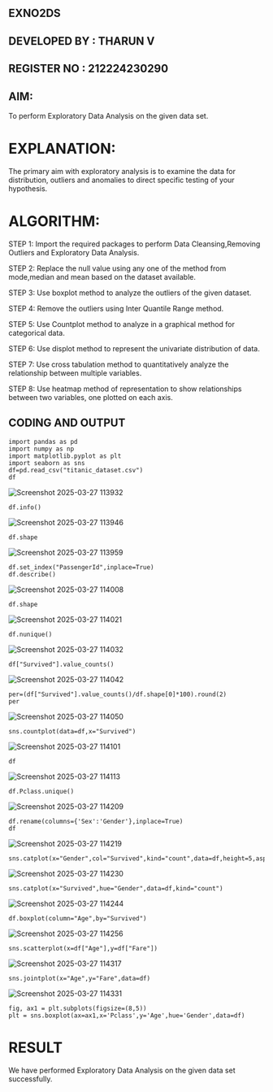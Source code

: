 ## EXNO2DS
## DEVELOPED BY : THARUN V
## REGISTER NO : 212224230290

## AIM:
To perform Exploratory Data Analysis on the given data set.
      
# EXPLANATION:
  The primary aim with exploratory analysis is to examine the data for distribution, outliers and anomalies to direct specific testing of your hypothesis.
  
# ALGORITHM:
STEP 1: Import the required packages to perform Data Cleansing,Removing Outliers and Exploratory Data Analysis.

STEP 2: Replace the null value using any one of the method from mode,median and mean based on the dataset available.

STEP 3: Use boxplot method to analyze the outliers of the given dataset.

STEP 4: Remove the outliers using Inter Quantile Range method.

STEP 5: Use Countplot method to analyze in a graphical method for categorical data.

STEP 6: Use displot method to represent the univariate distribution of data.

STEP 7: Use cross tabulation method to quantitatively analyze the relationship between multiple variables.

STEP 8: Use heatmap method of representation to show relationships between two variables, one plotted on each axis.

## CODING AND OUTPUT
```
import pandas as pd
import numpy as np
import matplotlib.pyplot as plt
import seaborn as sns
df=pd.read_csv("titanic_dataset.csv")
df
```
![Screenshot 2025-03-27 113932](https://github.com/user-attachments/assets/477a8139-ebfa-4c78-8db1-be739a1db35e)
```
df.info()
```
![Screenshot 2025-03-27 113946](https://github.com/user-attachments/assets/dd233468-6920-462f-91c6-932e43473959)
```
df.shape
```
![Screenshot 2025-03-27 113959](https://github.com/user-attachments/assets/00cd2f53-1ca5-4bc2-ba9b-cd21e8a7dcdd)
```
df.set_index("PassengerId",inplace=True)
df.describe()
```
![Screenshot 2025-03-27 114008](https://github.com/user-attachments/assets/3ffab54d-64da-4dd2-ad58-0b1039921df0)
```
df.shape
```
![Screenshot 2025-03-27 114021](https://github.com/user-attachments/assets/c0eee503-4d07-42ff-b3e1-e132a9090d81)
```
df.nunique()
```
![Screenshot 2025-03-27 114032](https://github.com/user-attachments/assets/a1572fd5-6e59-4575-9975-d5497f1db33d)
```
df["Survived"].value_counts()
```
![Screenshot 2025-03-27 114042](https://github.com/user-attachments/assets/2ecc29d6-8682-4c78-9d10-9934d26ac8e4)
```
per=(df["Survived"].value_counts()/df.shape[0]*100).round(2)
per
```
![Screenshot 2025-03-27 114050](https://github.com/user-attachments/assets/5799b83d-1c70-47c0-917e-e8c37757877b)
```
sns.countplot(data=df,x="Survived")
```
![Screenshot 2025-03-27 114101](https://github.com/user-attachments/assets/884e4886-96df-4df6-b86d-2770f75e09ec)
```
df
```
![Screenshot 2025-03-27 114113](https://github.com/user-attachments/assets/32360ce0-edd1-484b-947b-a9e2a1c71b48)
```
df.Pclass.unique()
```
![Screenshot 2025-03-27 114209](https://github.com/user-attachments/assets/a732524c-1e67-456f-bdf4-39a318ef5f52)
```
df.rename(columns={'Sex':'Gender'},inplace=True)
df
```
![Screenshot 2025-03-27 114219](https://github.com/user-attachments/assets/db14dd55-62e9-4e1f-b5b8-65d23a1d2fe9)
```
sns.catplot(x="Gender",col="Survived",kind="count",data=df,height=5,aspect=.7)
```
![Screenshot 2025-03-27 114230](https://github.com/user-attachments/assets/287b9fca-533c-4379-90ed-39068a9ba7e5)
```
sns.catplot(x="Survived",hue="Gender",data=df,kind="count")
```
![Screenshot 2025-03-27 114244](https://github.com/user-attachments/assets/607475e0-5120-45c7-b9ee-773655c18ddf)
```
df.boxplot(column="Age",by="Survived")
```
![Screenshot 2025-03-27 114256](https://github.com/user-attachments/assets/4de2d0c3-8a4e-4ad9-8ad9-09a4ee900e50)
```
sns.scatterplot(x=df["Age"],y=df["Fare"])
```
![Screenshot 2025-03-27 114317](https://github.com/user-attachments/assets/7c4346b7-0604-48a2-a9c2-9dd54ac2f66f)
```
sns.jointplot(x="Age",y="Fare",data=df)
```
![Screenshot 2025-03-27 114331](https://github.com/user-attachments/assets/ed17707e-8631-43be-99c3-b33532a33cd5)
```
fig, ax1 = plt.subplots(figsize=(8,5))
plt = sns.boxplot(ax=ax1,x='Pclass',y='Age',hue='Gender',data=df)
```
















# RESULT
We have performed Exploratory Data Analysis on the given data set successfully.
